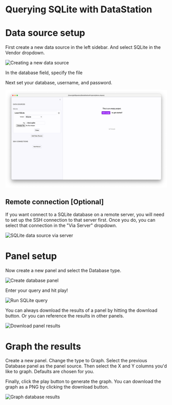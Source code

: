 # Querying SQLite with DataStation

# Data source setup

First create a new data source in the left sidebar. And select
SQLite in the Vendor dropdown.

![Creating a new data source](/tutorials/create-data-source.png)

In the database field, specify the file

Next set your database, username, and password.

![Filled out SQLite data source](/tutorials/sqlite-data-source-filled.png)

## Remote connection [Optional]

If you want connect to a SQLite database on a remote server, you will
need to set up the SSH connection to that server first. Once you do,
you can select that connection in the "Via Server" dropdown.

![SQLite data source via server](/tutorials/sqlite-via-server.png)

# Panel setup

Now create a new panel and select the Database type.

![Create database panel](/tutorials/create-database-panel.png)

Enter your query and hit play!

![Run SQLite query](/tutorials/run-sqlite-query.png)

You can always download the results of a panel by hitting the download
button. Or you can reference the results in other panels.

![Download panel results](/tutorials/download-panel-results.png)

# Graph the results

Create a new panel. Change the type to Graph. Select the previous
Database panel as the panel source. Then select the X and Y columns
you'd like to graph. Defaults are chosen for you.

Finally, click the play button to generate the graph. You can download
the graph as a PNG by clicking the download button.

![Graph database results](/tutorials/graph-database-results.png)